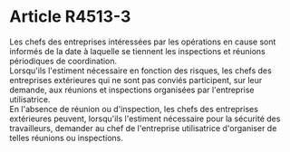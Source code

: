 # Article R4513-3

  
Les chefs des entreprises intéressées par les opérations en cause sont informés de la date à laquelle se tiennent les inspections et réunions périodiques de coordination.   
Lorsqu'ils l'estiment nécessaire en fonction des risques, les chefs des entreprises extérieures qui ne sont pas conviés participent, sur leur demande, aux réunions et inspections organisées par l'entreprise utilisatrice.   
En l'absence de réunion ou d'inspection, les chefs des entreprises extérieures peuvent, lorsqu'ils l'estiment nécessaire pour la sécurité des travailleurs, demander au chef de l'entreprise utilisatrice d'organiser de telles réunions ou inspections.